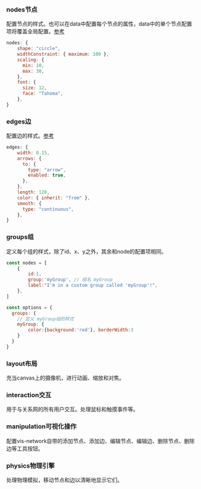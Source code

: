 
### nodes节点

配置节点的样式。也可以在data中配置每个节点的属性，data中的单个节点配置项将覆盖全局配置。[参考](https://ame.cool/pages/43724c)

```js
nodes: {
    shape: "circle",
    widthConstraint: { maximum: 100 },
    scaling: {
      min: 10,
      max: 30,
    },
    font: {
      size: 12,
      face: "Tahoma",
    },
}
```

### edges边

配置边的样式。[参考](https://ame.cool/pages/7e4bf1/)

```js
edges: {
    width: 0.15,
    arrows: {
      to: {
        type: "arrow",
        enabled: true,
      },
    },
    length: 120,
    color: { inherit: "from" },
    smooth: {
      type: "continuous",
    },
}
```

### groups组

定义每个组的样式，除了id、x、y之外，其余和node的配置项相同。
```js
const nodes = [
    {
        id:1, 
        group:'myGroup', // 组名 myGroup
        label:"I'm in a custom group called 'myGroup'!",
    },
]

const options = {
  groups: {
    // 定义 myGroup组的样式
    myGroup: {
        color:{background:'red'}, borderWidth:3
    }
  }
}
```

### layout布局

充当canvas上的摄像机，进行动画、缩放和对焦。

### interaction交互

用于与关系网的所有用户交互。处理鼠标和触摸事件等。

### manipulation可视化操作

配置vis-network自带的添加节点、添加边、编辑节点、编辑边、删除节点、删除边等工具按钮。

### physics物理引擎

处理物理模拟，移动节点和边以清晰地显示它们。
